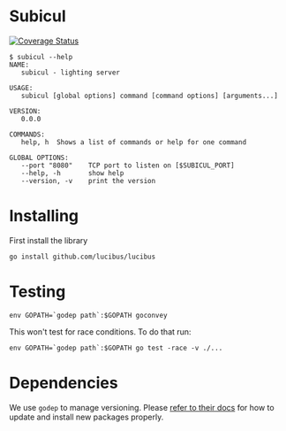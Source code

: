 # Subicul

[![Coverage Status](https://coveralls.io/repos/lucibus/lucibus/badge.svg)](https://coveralls.io/r/lucibus/lucibus)

```shell
$ subicul --help
NAME:
   subicul - lighting server

USAGE:
   subicul [global options] command [command options] [arguments...]

VERSION:
   0.0.0

COMMANDS:
   help, h	Shows a list of commands or help for one command

GLOBAL OPTIONS:
   --port "8080"	TCP port to listen on [$SUBICUL_PORT]
   --help, -h		show help
   --version, -v	print the version
```


# Installing

First install the library

```shell
go install github.com/lucibus/lucibus
```

# Testing

```
env GOPATH=`godep path`:$GOPATH goconvey
```

This won't test for race conditions. To do that run:

```
env GOPATH=`godep path`:$GOPATH go test -race -v ./...
```


# Dependencies
We use `godep` to manage versioning. Please [refer to their docs](https://github.com/tools/godep#edit-test-cycle)
for how to update and install new packages properly.

